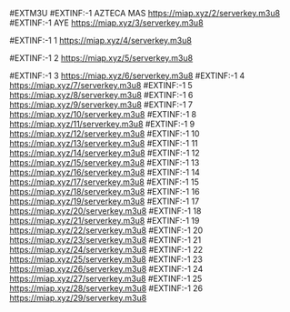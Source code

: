 #EXTM3U
#EXTINF:-1 AZTECA MAS
https://miap.xyz/2/serverkey.m3u8
#EXTINF:-1 AYE
https://miap.xyz/3/serverkey.m3u8

#EXTINF:-1 1
https://miap.xyz/4/serverkey.m3u8

#EXTINF:-1 2
https://miap.xyz/5/serverkey.m3u8

#EXTINF:-1 3
https://miap.xyz/6/serverkey.m3u8
#EXTINF:-1 4
https://miap.xyz/7/serverkey.m3u8
#EXTINF:-1 5
https://miap.xyz/8/serverkey.m3u8
#EXTINF:-1 6
https://miap.xyz/9/serverkey.m3u8
#EXTINF:-1 7
https://miap.xyz/10/serverkey.m3u8
#EXTINF:-1 8
https://miap.xyz/11/serverkey.m3u8
#EXTINF:-1 9
https://miap.xyz/12/serverkey.m3u8
#EXTINF:-1 10 
https://miap.xyz/13/serverkey.m3u8
#EXTINF:-1 11
https://miap.xyz/14/serverkey.m3u8
#EXTINF:-1 12
https://miap.xyz/15/serverkey.m3u8
#EXTINF:-1 13
https://miap.xyz/16/serverkey.m3u8
#EXTINF:-1 14
https://miap.xyz/17/serverkey.m3u8
#EXTINF:-1 15
https://miap.xyz/18/serverkey.m3u8
#EXTINF:-1 16
https://miap.xyz/19/serverkey.m3u8
#EXTINF:-1 17
https://miap.xyz/20/serverkey.m3u8
#EXTINF:-1 18
https://miap.xyz/21/serverkey.m3u8
#EXTINF:-1 19
https://miap.xyz/22/serverkey.m3u8
#EXTINF:-1 20
https://miap.xyz/23/serverkey.m3u8
#EXTINF:-1 21
https://miap.xyz/24/serverkey.m3u8
#EXTINF:-1 22
https://miap.xyz/25/serverkey.m3u8
#EXTINF:-1 23
https://miap.xyz/26/serverkey.m3u8
#EXTINF:-1 24
https://miap.xyz/27/serverkey.m3u8
#EXTINF:-1 25
https://miap.xyz/28/serverkey.m3u8
#EXTINF:-1 26
https://miap.xyz/29/serverkey.m3u8
